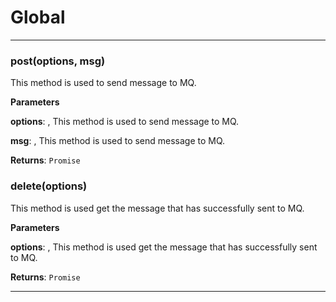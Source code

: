 # Global





* * *

### post(options, msg) 

This method is used to send message to MQ.

**Parameters**

**options**: , This method is used to send message to MQ.

**msg**: , This method is used to send message to MQ.

**Returns**: `Promise`


### delete(options) 

This method is used get the message that has successfully sent to MQ.

**Parameters**

**options**: , This method is used get the message that has successfully sent to MQ.

**Returns**: `Promise`



* * *










